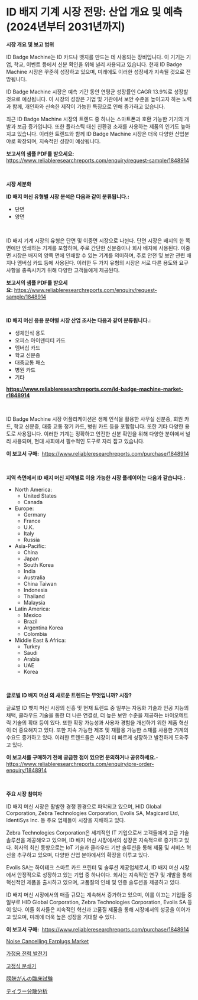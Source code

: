<p><h1>ID 배지 기계 시장 전망: 산업 개요 및 예측 (2024년부터 2031년까지)</h1></p><p><strong>시장 개요 및 보고 범위</strong></p>
<p><p>ID Badge Machine는 ID 카드나 뱃지를 만드는 데 사용되는 장비입니다. 이 기기는 기업, 학교, 이벤트 등에서 신분 확인을 위해 널리 사용되고 있습니다. 현재 ID Badge Machine 시장은 꾸준히 성장하고 있으며, 미래에도 이러한 성장세가 지속될 것으로 전망됩니다. </p><p>ID Badge Machine 시장은 예측 기간 동안 연평균 성장률인 CAGR 13.9%로 성장할 것으로 예상됩니다. 이 시장의 성장은 기업 및 기관에서 보안 수준을 높이고자 하는 노력과 함께, 개인화와 신속한 제작이 가능한 특징으로 인해 증가하고 있습니다. </p><p>최근 ID Badge Machine 시장의 트렌드 중 하나는 스마트폰과 호환 가능한 기기의 개발과 보급 증가입니다. 또한 플라스틱 대신 친환경 소재를 사용하는 제품의 인기도 높아지고 있습니다. 이러한 트렌드와 함께 ID Badge Machine 시장은 더욱 다양한 산업분야로 확장되며, 지속적인 성장이 예상됩니다.</p></p>
<p><strong>보고서의 샘플 PDF를 받으세요:</strong> <a href="https://www.reliableresearchreports.com/enquiry/request-sample/1848914">https://www.reliableresearchreports.com/enquiry/request-sample/1848914</a></p>
<p>&nbsp;</p>
<p><strong>시장 세분화</strong></p>
<p><strong>ID 배지 머신 유형별 시장 분석은 다음과 같이 분류됩니다.:</strong></p>
<p><ul><li>단면</li><li>양면</li></ul></p>
<p>&nbsp;</p>
<p><p>ID 배지 기계 시장의 유형은 단면 및 이중면 시장으로 나뉜다. 단면 시장은 배지의 한 쪽 면에만 인쇄하는 기계를 포함하며, 주로 간단한 신분증이나 회사 배지에 사용된다. 이중면 시장은 배지의 양쪽 면에 인쇄할 수 있는 기계를 의미하며, 주로 안전 및 보안 관련 배지나 멤버십 카드 등에 사용된다. 이러한 두 가지 유형의 시장은 서로 다른 용도와 요구 사항을 충족시키기 위해 다양한 고객들에게 제공된다.</p></p>
<p><strong>보고서의 샘플 PDF를 받으세요:</strong>&nbsp;<a href="https://www.reliableresearchreports.com/enquiry/request-sample/1848914">https://www.reliableresearchreports.com/enquiry/request-sample/1848914</a></p>
<p>&nbsp;</p>
<p><strong> ID 배지 머신 응용 분야별 시장 산업 조사는 다음과 같이 분류됩니다.:</strong></p>
<p><ul><li>생체인식 용도</li><li>오피스 아이덴티티 카드</li><li>멤버십 카드</li><li>학교 신분증</li><li>대중교통 패스</li><li>병원 카드</li><li>기타</li></ul></p>
<p><strong><a href="https://www.reliableresearchreports.com/id-badge-machine-market-r1848914">https://www.reliableresearchreports.com/id-badge-machine-market-r1848914</a></strong></p>
<p>&nbsp;</p>
<p><p>ID Badge Machine 시장 어플리케이션은 생체 인식을 활용한 사무실 신분증, 회원 카드, 학교 신분증, 대중 교통 정기 카드, 병원 카드 등을 포함합니다. 또한 기타 다양한 용도로 사용됩니다. 이러한 기계는 정확하고 안전한 신분 확인을 위해 다양한 분야에서 널리 사용되며, 현대 사회에서 필수적인 도구로 자리 잡고 있습니다.</p></p>
<p><strong>이 보고서 구매:</strong>&nbsp; <a href="https://www.reliableresearchreports.com/purchase/1848914">https://www.reliableresearchreports.com/purchase/1848914</a></p>
<p>&nbsp;</p>
<p><strong>지역 측면에서 ID 배지 머신 지역별로 이용 가능한 시장 플레이어는 다음과 같습니다.:</strong></p>
<p><ul>
    <li>
        North America:
        <ul>
            <li>United States</li>
            <li>Canada</li>
        </ul>
    </li>
    <li>
        Europe:
        <ul>
            <li>Germany</li>
            <li>France</li>
            <li>U.K.</li>
            <li>Italy</li>
            <li>Russia</li>
        </ul>
    </li>
    <li>
        Asia-Pacific:
        <ul>
            <li>China</li>
            <li>Japan</li>
            <li>South Korea</li>
            <li>India</li>
            <li>Australia</li>
            <li>China Taiwan</li>
            <li>Indonesia</li>
            <li>Thailand</li>
            <li>Malaysia</li>
        </ul>
    </li>
    <li>
        Latin America:
        <ul>
            <li>Mexico</li>
            <li>Brazil</li>
            <li>Argentina Korea</li>
            <li>Colombia</li>
        </ul>
    </li>
    <li>
        Middle East & Africa:
        <ul>
            <li>Turkey</li>
            <li>Saudi</li>
            <li>Arabia</li>
            <li>UAE</li>
            <li>Korea</li>
        </ul>
    </li>
    </ul></p>
<p>&nbsp;</p>
<p><strong>글로벌 ID 배지 머신 의 새로운 트렌드는 무엇입니까? 시장?</strong></p>
<p><p>글로벌 ID 뱃지 머신 시장의 신흥 및 현재 트렌드 중 일부는 자동화 기술과 인공 지능의 채택, 클라우드 기술을 통한 더 나은 연결성, 더 높은 보안 수준을 제공하는 바이오메트릭 기술의 확대 등이 있다. 또한 확장 가능성과 사용자 경험을 개선하기 위한 제품 혁신이 더 중요해지고 있다. 또한 지속 가능한 제조 및 재활용 가능한 소재를 사용한 기계의 수요도 증가하고 있다. 이러한 트렌드들은 시장이 더 빠르게 성장하고 발전하게 도와주고 있다.</p></p>
<p><strong>이 보고서를 구매하기 전에 궁금한 점이 있으면 문의하거나 공유하세요.</strong>- <a href="https://www.reliableresearchreports.com/enquiry/pre-order-enquiry/1848914">https://www.reliableresearchreports.com/enquiry/pre-order-enquiry/1848914</a></p>
<p>&nbsp;</p>
<p><strong>주요 시장 참여자</strong></p>
<p><p>ID 배지 머신 시장은 활발한 경쟁 환경으로 파악되고 있으며, HID Global Corporation, Zebra Technologies Corporation, Evolis SA, Magicard Ltd, IdentiSys Inc. 등 주요 업체들이 시장을 지배하고 있다. </p><p>Zebra Technologies Corporation은 세계적인 IT 기업으로서 고객들에게 고급 기술 솔루션을 제공해오고 있으며, ID 배지 머신 시장에서의 성장은 지속적으로 증가하고 있다. 회사의 최신 동향으로는 IoT 기술과 클라우드 기반 솔루션을 통해 제품 및 서비스 혁신을 추구하고 있으며, 다양한 산업 분야에서의 확장을 이루고 있다.</p><p>Evolis SA는 하이테크 스마트 카드 프린터 및 솔루션 제공업체로서, ID 배지 머신 시장에서 안정적으로 성장하고 있는 기업 중 하나이다. 회사는 지속적인 연구 및 개발을 통해 혁신적인 제품을 출시하고 있으며, 고품질의 인쇄 및 인증 솔루션을 제공하고 있다.</p><p>ID 배지 머신 시장에서의 매출 규모는 계속해서 증가하고 있으며, 이를 이끄는 기업들 중 일부로 HID Global Corporation, Zebra Technologies Corporation, Evolis SA 등이 있다. 이들 회사들은 지속적인 혁신과 고품질 제품을 통해 시장에서의 성공을 이어가고 있으며, 미래에 더욱 높은 성장을 기대할 수 있다.</p></p>
<p><strong>이 보고서 구매:</strong>&nbsp;&nbsp;<a href="https://www.reliableresearchreports.com/purchase/1848914">https://www.reliableresearchreports.com/purchase/1848914</a></p>
<p><p><a href="https://issuu.com/reportprime-2/docs/noise-cancelling-earplugs-market-size-2030.pptx">Noise Cancelling Earplugs Market</a></p><p><a href="https://github.com/KellyLyncyh543964/Market-Research-Report-List-1/blob/main/929437766974.md">가정용 전력 발전기</a></p><p><a href="https://github.com/rcabello548/Market-Research-Report-List-1/blob/main/685018266975.md">고정식 분쇄기</a></p><p><a href="https://github.com/zjkmgcs938405/Market-Research-Report-List-2/blob/main/199771869242.md">膀胱がんの臨床試験</a></p><p><a href="https://github.com/roulaayoub-saad/Market-Research-Report-List-1/blob/main/206240269243.md">テイラー分散分析</a></p></p>